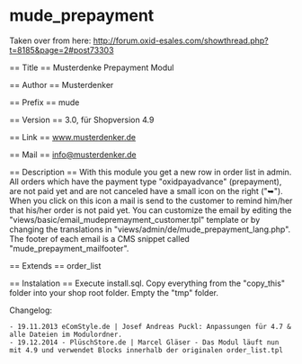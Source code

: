 mude_prepayment
===============

Taken over from here: http://forum.oxid-esales.com/showthread.php?t=8185&page=2#post73303

== Title == 
Musterdenke Prepayment Modul

== Author == 
Musterdenker

== Prefix == 
mude

== Version == 
3.0, für Shopversion 4.9

== Link == 
www.musterdenker.de

== Mail == 
info@musterdenker.de

== Description == 
With this module you get a new row in order list in admin. All orders which have the payment type "oxidpayadvance" (prepayment), are not paid yet and are not canceled have a small icon on the right ("&#10149;"). When you click on this icon a mail is send to the customer to remind him/her that his/her order is not paid yet. 
You can customize the email by editing the "views/basic/email_mudepremayment_customer.tpl" template or by changing the translations in "views/admin/de/mude_prepayment_lang.php". 
The footer of each email is a CMS snippet called "mude_prepayment_mailfooter".

== Extends ==
order_list

== Instalation == 
Execute install.sql.
Copy everything from the "copy_this" folder into your shop root folder.
Empty the "tmp" folder.

Changelog:
	
	- 19.11.2013 eComStyle.de | Josef Andreas Puckl: Anpassungen für 4.7 & alle Dateien im Modulordner.
	- 19.12.2014 - PlüschStore.de | Marcel Gläser - Das Modul läuft nun mit 4.9 und verwendet Blocks innerhalb der originalen order_list.tpl
